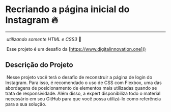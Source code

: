 # Recriando a página inicial do Instagram  :fire:

------

​	*utilizando somente HTML e CSS3*  :rocket:

​	Esse projeto é um desafio da [https://www.digitalinnovation.one]() 

## Descrição do Projeto

​	Nesse projeto você terá o desafio de reconstruir a página de login do Instagram. Para isso, é recomendado o uso de CSS com Flexbox, uma das abordagens de posicionamento de elementos mais utilizadas quando se trata de responsividade. Além disso, a expert disponibiliza todo o material necessário em seu GitHub para que você possa utilizá-lo como referência para a sua solução.

